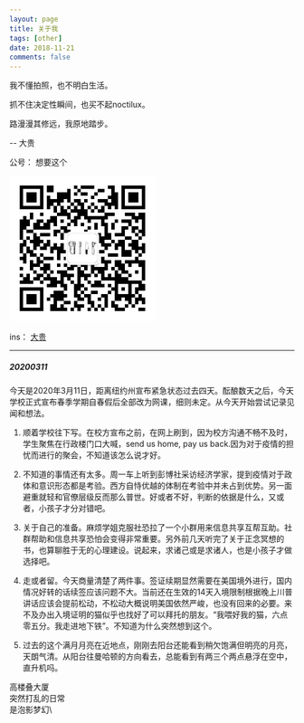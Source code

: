 ```yaml
---
layout: page
title: 关于我
tags: [other]
date: 2018-11-21
comments: false
---
```

    
我不懂拍照，也不明白生活。

抓不住决定性瞬间，也买不起noctilux。

路漫漫其修远，我原地踏步。

-- 大贵

公号： 想要这个

![](/assets/img/qr.jpg)

ins： [大贵](https://www.instagram.com/doiquy77/)

---

##### 20200311

今天是2020年3月11日，距离纽约州宣布紧急状态过去四天。酝酿数天之后，今天学校正式宣布春季学期自春假后全部改为网课，细则未定。从今天开始尝试记录见闻和想法。

1. 顺着学校往下写。在校方宣布之前，在网上刷到，因为校方沟通不畅不及时，学生聚焦在行政楼门口大喊，send us home, pay us back.因为对于疫情的担忧而进行的聚会，不知道该怎么说才好。

2. 不知道的事情还有太多。周一车上听到彭博社采访经济学家，提到疫情对于政体和意识形态都是考验。西方自恃优越的体制在考验中并未占到优势。另一面避重就轻和官僚层级反而那么普世。好或者不好，判断的依据是什么，又或者，小孩子才分对错吧。

3. 关于自己的准备。麻烦学姐克服社恐拉了一个小群用来信息共享互帮互助。社群帮助和信息共享恐怕会变得非常重要。另外前几天听完了关于正念冥想的书，也算聊胜于无的心理建设。说起来，求诸己或是求诸人，也是小孩子才做选择吧。

4. 走或者留。今天商量清楚了两件事。签证续期显然需要在美国境外进行，国内情况好转的话续签应该问题不大。当前还在生效的14天入境限制根据晚上川普讲话应该会提前松动，不松动大概说明美国依然严峻，也没有回来的必要。来不及办出入境证明的猫似乎也找好了可以拜托的朋友。“我喂好我的猫，六点零五分。我走进地下铁”。不知道为什么突然想到这个。

5. 过去的这个满月月亮在近地点，刚刚去阳台还能看到稍欠饱满但明亮的月亮，天朗气清。从阳台往曼哈顿的方向看去，总能看到有两三个两点悬浮在空中，直升机吗。

高楼叠大厦\
突然打乱的日常\
是泡影梦幻\